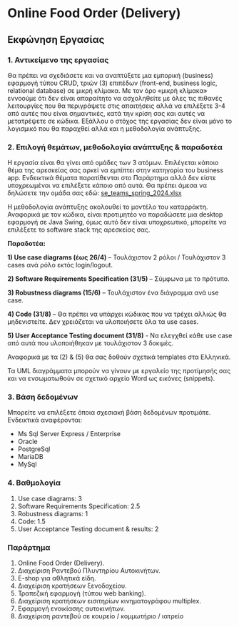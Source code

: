 # Online Food Order (Delivery)
## Εκφώνηση Εργασίας
### 1. Αντικείμενο της εργασίας 

Θα πρέπει να σχεδιάσετε και να αναπτύξετε μια εμπορική (business) εφαρμογή τύπου CRUD, τριών (3) επιπέδων (front-end, business logic, relational database) σε μικρή κλίμακα. Με τον όρο «μικρή κλίμακα» εννοούμε ότι δεν είναι απαραίτητο να ασχοληθείτε με όλες τις πιθανές λειτουργίες που θα περιγράψετε στις απαιτήσεις αλλά να επιλέξετε 3-4 από αυτές που είναι σημαντικές, κατά την κρίση σας και αυτές να μετατρέψετε σε κώδικα. Εξάλλου ο στόχος της εργασίας δεν είναι μόνο το λογισμικό που θα παραχθεί αλλά και η μεθοδολογία ανάπτυξης. 

### 2. Επιλογή θεμάτων, μεθοδολογία ανάπτυξης & παραδοτέα 

Η εργασία είναι θα γίνει από ομάδες των 3 ατόμων. Επιλέγεται κάποιο θέμα της αρεσκείας σας αρκεί να εμπίπτει στην κατηγορία του business app. Ενδεικτικά θέματα παρατίθενται στο Παράρτημα αλλά δεν είστε υποχρεωμένοι να επιλέξετε κάποιο από αυτά. Θα πρέπει άμεσα να δηλώσετε την ομάδα σας εδώ: [se_teams_spring_2024.xlsx ](https://uniwagr-my.sharepoint.com/:x:/g/personal/prezerak_uniwa_gr/EWu63UD7s09Fh7kY2ICgyesB57sd24sKrX-9s6f8nnlhsA?e=OhSbpf)

Η  μεθοδολογία  ανάπτυξης  ακολουθεί  το μοντέλο  του  καταρράκτη.  Αναφορικά  με  τον  κώδικα,  είναι προτιμητέο να παραδώσετε μια desktop εφαρμογή σε Java Swing, όμως αυτό δεν είναι υποχρεωτικό, μπορείτε να επιλέξετε το software stack της αρεσκείας σας. 

**Παραδοτέα:**

**1) Use case diagrams (έως 26/4)** – Τουλάχιστον 2 ρόλοι / Τουλάχιστον 3 cases ανά ρόλο εκτός login/logout. 

**2) Software Requirements Specification (31/5)** – Σύμφωνα με το πρότυπο. 

**3) Robustness diagrams (15/6)** – Τουλάχιστον ένα διάγραμμα ανά use case. 

**4) Code (31/8)** – Θα πρέπει να υπάρχει κώδικας που να τρέχει αλλιώς θα μηδενιστείτε. Δεν χρειάζεται να υλοποιήσετε όλα τα use cases.

**5) User  Acceptance  Testing  document  (31/8)**  -  Να  ελεγχθεί  κάθε  use  case  από  αυτά  που υλοποιήθηκαν με τουλάχιστον 3 δοκιμές. 


Αναφορικά με τα (2) & (5) θα σας δοθούν σχετικά templates στα Ελληνικά. 

Τα UML διαγράμματα μπορούν να γίνουν με εργαλείο της προτίμησής σας και να ενσωματωθούν σε σχετικό αρχείο Word ως εικόνες (snippets). 

### 3. Βάση δεδομένων 

Μπορείτε να επιλέξετε όποια σχεσιακή βάση δεδομένων προτιμάτε. Ενδεικτικά αναφέρονται: 

- Ms Sql Server Express / Enterprise 
- Oracle 
- PostgreSql 
- MariaDB 
- MySql 

### 4. Βαθμολογία 

1. Use case diagrams: 3 
2. Software Requirements Specification: 2.5 
3. Robustness diagrams: 1 
4. Code: 1.5 
5. User Acceptance Testing document & results: 2 

### Παράρτημα 

1. Online Food Order (Delivery). 
2. Διαχείριση Ραντεβού Πλυντηρίου Αυτοκινήτων. 
3. E-shop για αθλητικά είδη. 
4. Διαχείριση κρατήσεων ξενοδοχείου. 
5. Τραπεζική εφαρμογή (τύπου web banking). 
6. Διαχείριση κρατήσεων εισιτηρίων κινηματογράφου multiplex. 
7. Εφαρμογή ενοικίασης αυτοκινήτων. 
8. Διαχείριση ραντεβού σε κουρείο / κομμωτήριο / ιατρείο 
